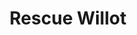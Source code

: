 ---
mission_id: willot
editorsChoice:
title: "Rescue Willot"
authors: 
    - "David Andersen"
date:
filename: "willot.zip"
description: "A New Republic ewok agent called Willot was send to investigate a rumor of an Imperial spaceship hidden in the mountains of Gothal 5. But soon after he arrived, the Republic lost all contact with the ewok. He can be badly injured or maybe he just got lost in the maintains. You have been send to Gothal 5 to rescue agent Willot."
cover: 
levelReplaced:	SECBASE
difficulty: no
bm:	no
fme: no
wax: no
three_do: no
voc: no
gmd: no
vue: no
lfd: no
base: "New level from scratch" 
editors: "WDFUSE 2.00"

---